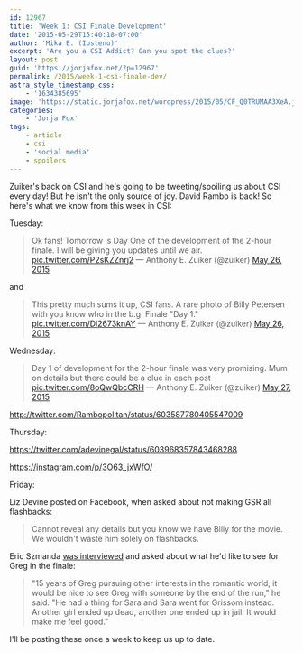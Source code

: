```yaml
---
id: 12967
title: 'Week 1: CSI Finale Development'
date: '2015-05-29T15:40:18-07:00'
author: 'Mika E. (Ipstenu)'
excerpt: 'Are you a CSI Addict? Can you spot the clues?'
layout: post
guid: 'https://jorjafox.net/?p=12967'
permalink: /2015/week-1-csi-finale-dev/
astra_style_timestamp_css:
    - '1634385695'
image: 'https://static.jorjafox.net/wordpress/2015/05/CF_Q0TRUMAA3XeA.jpg'
categories:
    - 'Jorja Fox'
tags:
    - article
    - csi
    - 'social media'
    - spoilers
---
```


Zuiker's back on CSI and he's going to be tweeting/spoiling us about CSI every day! But he isn't the only source of joy. David Rambo is back! So here's what we know from this week in CSI:

Tuesday:
> Ok fans! Tomorrow is Day One of the development of the 2-hour finale. I will be giving you updates until we air. <a href="http://t.co/P2sKZZnrj2">pic.twitter.com/P2sKZZnrj2</a>
> — Anthony E. Zuiker (@zuiker) <a href="https://twitter.com/zuiker/status/603028225501962240">May 26, 2015</a>

and

> This pretty much sums it up, CSI fans. A rare photo of Billy Petersen with you know who in the b.g. Finale "Day 1." <a href="http://t.co/Dl2673knAY">pic.twitter.com/Dl2673knAY</a>
> — Anthony E. Zuiker (@zuiker) <a href="https://twitter.com/zuiker/status/603199353147162624">May 26, 2015</a>


Wednesday:

> Day 1 of development for the 2-hour finale was very promising. Mum on details but there could be a clue in each post <a href="http://t.co/8oQwQbcCRH">pic.twitter.com/8oQwQbcCRH</a>
> — Anthony E. Zuiker (@zuiker) <a href="https://twitter.com/zuiker/status/603430472157302784">May 27, 2015</a>

http://twitter.com/Rambopolitan/status/603587780405547009

Thursday:

https://twitter.com/adevinegal/status/603968357843468288

https://instagram.com/p/3O63_jxWfO/

Friday:

Liz Devine posted on Facebook, when asked about not making GSR all flashbacks:

> Cannot reveal any details but you know we have Billy for the movie. We wouldn't waste him solely on flashbacks.

Eric Szmanda <a href="http://www.pennlive.com/entertainment/index.ssf/2015/05/csi_actor_eric_szmanda_on_star.html">was interviewed</a> and asked about what he'd like to see for Greg in the finale:

> "15 years of Greg pursuing other interests in the romantic world, it would be nice to see Greg with someone by the end of the run," he said. "He had a thing for Sara and Sara went for Grissom instead. Another girl ended up dead, another one ended up in jail. It would make me feel good."

I'll be posting these once a week to keep us up to date.

